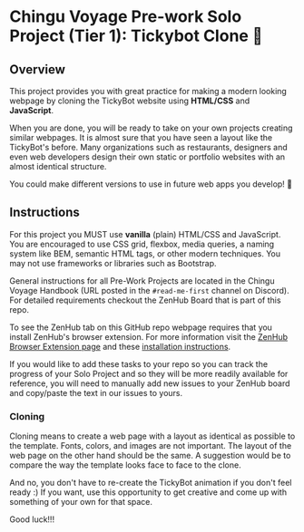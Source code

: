 # Chingu Voyage Pre-work Solo Project (Tier 1): Tickybot Clone 🤖

## Overview
This project provides you with great practice for making a modern looking webpage by cloning the TickyBot website using **HTML/CSS** and **JavaScript**.

When you are done, you will be ready to take on your own projects creating similar webpages. It is almost sure that you have seen a layout like the TickyBot's before. Many organizations such as restaurants, designers and even web developers design their own static or portfolio websites with an almost identical structure.

You could make different versions to use in future web apps you develop! 🚀

## Instructions

For this project you MUST use **vanilla** (plain) HTML/CSS and JavaScript. You are encouraged to use CSS grid, flexbox, media queries, a naming system like BEM, semantic HTML tags, or other modern techniques. You may not use frameworks or libraries such as Bootstrap.

General instructions for all Pre-Work Projects are located in the Chingu Voyage Handbook (URL posted in the `#read-me-first` channel on Discord). For detailed requirements checkout the ZenHub Board that is part of this repo.

To see the ZenHub tab on this GitHub repo webpage requires that you install ZenHub's browser extension. For more information visit the [ZenHub Browser Extension page](https://www.zenhub.com/extension) and these [installation instructions](https://t.ly/3v8w).

If you would like to add these tasks to your repo so you can track the progress of your Solo Project and so they will be more readily available for reference, you will need to manually add new issues to your ZenHub board and copy/paste the text in our issues to yours.

### Cloning

Cloning means to create a web page with a layout as identical as possible to the template. Fonts, colors, and images are not important. The layout of the web page on the other hand should be the same. A suggestion would be to compare the way the template looks face to face to the clone.

And no, you don't have to re-create the TickyBot animation if you don't feel ready :) If you want, use this opportunity to get creative and come up with something of your own for that space.

Good luck!!!
